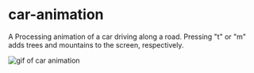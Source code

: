 # car-animation
A Processing animation of a car driving along a road.
Pressing "t" or "m" adds trees and mountains to the screen, respectively.

![gif of car animation](https://i.imgur.com/EYCP1D9.gif)
